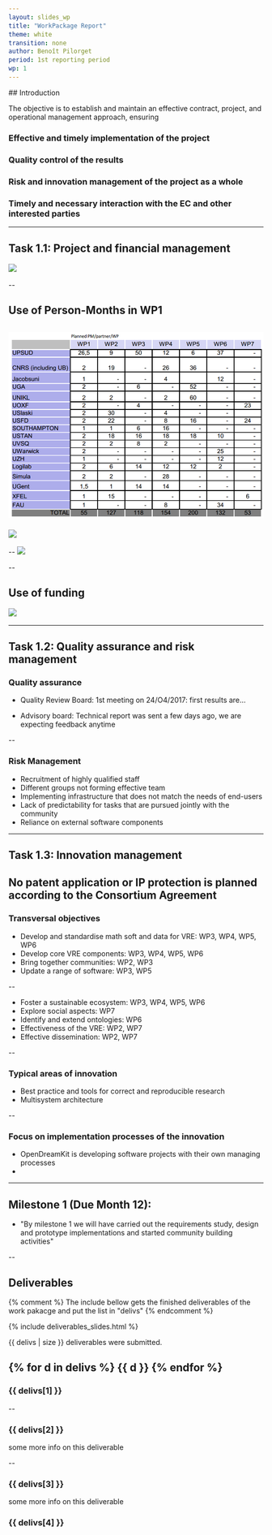 ```yaml
---
layout: slides_wp
title: "WorkPackage Report"
theme: white
transition: none
author: Benoît Pilorget
period: 1st reporting period
wp: 1
---
```

<section data-markdown data-separator="^---\n" data-separator-vertical="^--\n">
## Introduction

The objective is to establish and maintain an effective contract, project, and operational management approach, ensuring
### Effective and timely implementation of the project
### Quality control of the results
### Risk and innovation management of the project as a whole
### Timely and necessary interaction with the EC and other interested parties

---
## Task 1.1: Project and financial management

![](../workplan-RP1.JPEG)

--
## Use of Person-Months in WP1

![](WP1-finance-pm-planned.png)
--
![](../WP1-finance-pm-actual.png)

--
![](../WP1-finance1.png)

--
## Use of funding

![](../WP1-finance-moneyuse.png)

---
## Task 1.2: Quality assurance and risk management

### Quality assurance

- Quality Review Board: 1st meeting on 24/O4/2017: first results are...


- Advisory board: Technical report was sent a few days ago, we are expecting feedback anytime

--

### Risk Management

- Recruitment of highly qualified staff 
- Different groups not forming effective team
- Implementing infrastructure that does not match the needs of end-users
- Lack of predictability for tasks that are pursued jointly with the community
- Reliance on external software components

---
## Task 1.3: Innovation management
##  No patent application or IP protection is planned according to the Consortium Agreement

### Transversal objectives

- Develop and standardise math soft and data for VRE: WP3, WP4, WP5, WP6
- Develop core VRE components: WP3, WP4, WP5, WP6
- Bring together communities: WP2, WP3
- Update a range of software: WP3, WP5

--

- Foster a sustainable ecosystem: WP3, WP4, WP5, WP6
- Explore social aspects: WP7
- Identify and extend ontologies: WP6
- Effectiveness of the VRE: WP2, WP7
- Effective dissemination: WP2, WP7

--
### Typical areas of innovation

- Best practice and tools for correct and reproducible research
- Multisystem architecture

--
### Focus on implementation processes of the innovation

- OpenDreamKit is developing software projects with their own managing processes
- 


---
## Milestone 1 (Due Month 12):
- "By milestone 1 we will have carried out the requirements study, design and prototype implementations and started community building activities"

--
## Deliverables

{% comment %}
The include bellow gets the finished deliverables of the work pakacge and put the list in "delivs"
{% endcomment %}

{% include deliverables_slides.html %}

{{ delivs | size }} deliverables were submitted.

{% for d in delivs %}
{{ d }}
{% endfor %}
--
### {{ delivs[1] }}

--
### {{ delivs[2] }}

some more info on this deliverable

--
### {{ delivs[3] }}

some more info on this deliverable

### {{ delivs[4] }}


</section>


